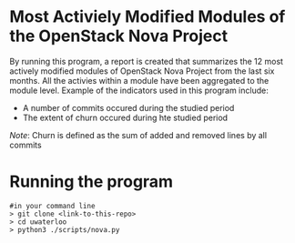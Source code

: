 # Most Activiely Modified Modules of the OpenStack Nova Project

By running this program, a report is created that summarizes the 12 most actively modified modules of OpenStack Nova Project from the last six months.
All the activies within a module have been aggregated to the module level. Example of the indicators used in this program include:

  - A number of commits occured during the studied period
  - The extent of churn occured during hte studied period

*Note*: Churn is defined as the sum of added and removed lines by all commits

# Running the program  

```
#in your command line
> git clone <link-to-this-repo>
> cd uwaterloo
> python3 ./scripts/nova.py
```
